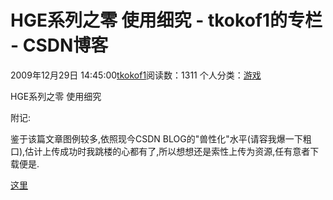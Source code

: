 # HGE系列之零 使用细究 - tkokof1的专栏 - CSDN博客

2009年12月29日 14:45:00[tkokof1](https://me.csdn.net/tkokof1)阅读数：1311
个人分类：[游戏](https://blog.csdn.net/tkokof1/article/category/642710)



HGE系列之零 使用细究


附记: 

鉴于该篇文章图例较多,依照现今CSDN BLOG的"兽性化"水平(请容我爆一下粗口),估计上传成功时我跳楼的心都有了,所以想想还是索性上传为资源,任有意者下载便是.


[这里](http://download.csdn.net/source/1945332)

